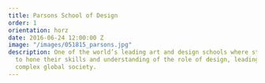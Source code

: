 ```yaml
---
title: Parsons School of Design
order: 1
orientation: horz
date: 2016-06-24 12:00:00 Z
image: "/images/051815_parsons.jpg"
description: One of the world’s leading art and design schools where students learn
  to hone their skills and understanding of the role of design, leading in an increasingly
  complex global society.
---
```

